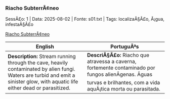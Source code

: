 ﻿### Riacho SubterrÃ¢neo

SessÃ£o: 1 | Data: 2025-08-02 | Fonte: s01.txt | Tags: localizaÃ§Ã£o, Ã¡gua, infestaÃ§Ã£o

[Riacho SubterrÃ¢neo](riacho_subterraneo.png)

| English | PortuguÃªs |
|---------|-----------|
| **Description:** Stream running through the cave, heavily contaminated by alien fungi. Waters are turbid and emit a sinister glow, with aquatic life either dead or parasitized. | **DescriÃ§Ã£o:** Riacho que atravessa a caverna, fortemente contaminado por fungos alienÃ­genas. Ãguas turvas e brilhantes, com a vida aquÃ¡tica morta ou parasitada. |

























